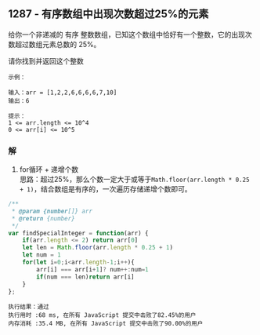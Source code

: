 ## 1287 - 有序数组中出现次数超过25%的元素

给你一个非递减的 有序 整数数组，已知这个数组中恰好有一个整数，它的出现次数超过数组元素总数的 25%。

请你找到并返回这个整数
 
```
示例：

输入：arr = [1,2,2,6,6,6,6,7,10]
输出：6
```
```
提示：
1 <= arr.length <= 10^4 
0 <= arr[i] <= 10^5
```

### 解
1. for循环 + 递增个数  
思路：超过25%，那么个数一定大于或等于```Math.floor(arr.length * 0.25 + 1)```，结合数组是有序的，一次遍历存储递增个数即可。
```js
/**
 * @param {number[]} arr
 * @return {number}
 */
var findSpecialInteger = function(arr) {
    if(arr.length <= 2) return arr[0]
    let len = Math.floor(arr.length * 0.25 + 1)
    let num = 1
    for(let i=0;i<arr.length-1;i++){
        arr[i] === arr[i+1]? num++:num=1
        if(num === len)return arr[i]
    }
};
```
```
执行结果：通过
执行用时 :68 ms, 在所有 JavaScript 提交中击败了82.45%的用户
内存消耗 :35.4 MB, 在所有 JavaScript 提交中击败了90.00%的用户
```
